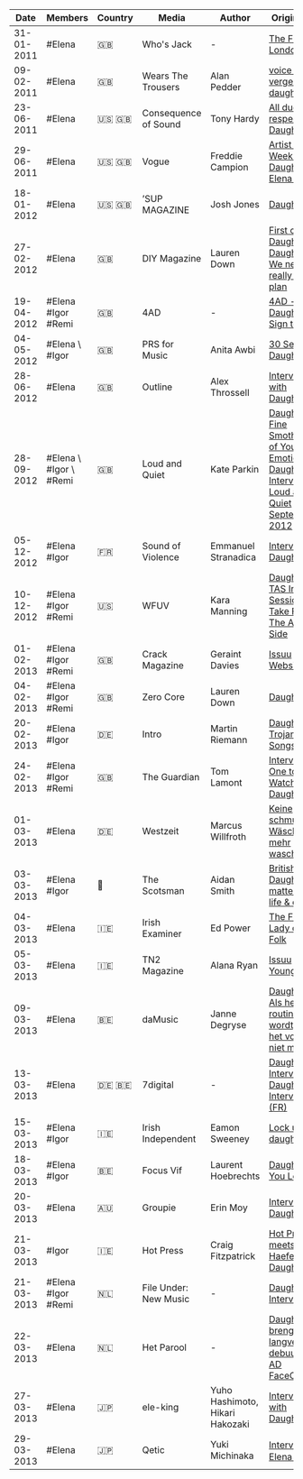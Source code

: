 |  Date    |  Members  |  Country  |            Media            |    Author      |  Original link  |  Backup        |
|----------|-----------|-----------|-----------------------------|----------------|-----------------|----------------|
|31-01-2011|  #Elena   |  :uk:       |  Who's Jack               |      -         |  [The Future of London](https://issuu.com/whosjack/docs/wj45) |  |
|09-02-2011|  #Elena   |  :uk:     |  Wears The Trousers         |    Alan Pedder |   [voice on the verge #59: daughter](http://web.archive.org/web/20110918220209/http://www.wearsthetrousers.com/2011/02/voice-on-the-verge-59-daughter/) |  |
|23-06-2011|  #Elena   |  :us:  :uk:  |  Consequence of Sound  |  Tony Hardy    |  [All due respect Daughter](https://consequence.net/2011/06/all-due-respect-daughter/)  |  |
|29-06-2011|  #Elena   |  :us:  :uk:  |  Vogue  |    Freddie Campion  | [Artist of the Week: Daughter’s Elena Tonra](http://web.archive.org/web/20110808022112/http://www.vogue.com/culture/article/artist-of-the-week-daughters-elena-tonra)  |  |
|18-01-2012|  #Elena    | :us: :uk:   |  ’SUP MAGAZINE  |  Josh Jones  |  [Daughter](http://web.archive.org/web/20120830011622/http://supmag.com/2012/01/daughter/)  | |
|27-02-2012|  #Elena    |  :uk:       |  DIY Magazine  |  Lauren Down  |  [First on: Daughter](https://issuu.com/thisisfakediy/docs/march-2012/21) [Daughter: We never really had a plan](http://web.archive.org/web/20170607100416/http://diymag.com/archive/daughter-we-never-really-had-a-plan) |  |
|19-04-2012|  #Elena \#Igor \#Remi  |  :uk:  |  4AD  |  -  |  [4AD - Daughter Sign to 4AD](http://web.archive.org/web/20120422180255/http://www.4ad.com/news/19/4/2012/daughtersignto4ad) |  |
|04-05-2012|  #Elena \ #Igor  | :uk:  |  PRS for Music  |  Anita Awbi  |  [30 Seconds: Daughter](https://www.prsformusic.com/m-magazine/new-music/30-seconds-daughter)  |  |
|28-06-2012|  #Elena  |  :uk:  |  Outline  |  Alex Throssell  |  [Interview with Daughter](http://www.outlineonline.co.uk/content/interview-with-daughter/interviews/109680/2482)  |  |
|28-09-2012|  #Elena \ #Igor \ #Remi  |  :uk:  |  Loud and Quiet  |  Kate Parkin  |  [Daughter - A Fine Smothering of Young Emotion](https://issuu.com/loudandquiet/docs/loudandquiet-g-bruce-42/15) [Daughter - Interview Loud and Quiet September 2012](https://extremelyloudincrediblyclose.wordpress.com/2012/11/12/daughter-interview-september-2012-loud-and-quiet-magazine/)  |  |
|05-12-2012|  #Elena #Igor  |  :fr:  |  Sound of Violence  |  Emmanuel Stranadica  |  [Interview - Daughter](http://web.archive.org/web/20130114154232/http://www.soundofviolence.net/articles/interview/451/daughter.html)  |  |
|10-12-2012|  #Elena #Igor #Remi  | :us:  |  WFUV  |  Kara Manning  |  [Daughter: TAS In Session](https://wfuv.org/121210/daughter-tas-session) \ [Take Five](https://wfuv.org/content/take-five-alternate-side-daughter) \ [The Alternate Side](http://web.archive.org/web/20140722111117/http://thealternateside.org/121210/daughter-tas-session) |  |
|01-02-2013|  #Elena #Igor #Remi  |  :uk:   |  Crack Magazine  | Geraint Davies  |  [Issuu](https://issuu.com/crackmagazine/docs/crack27-low-res/14) [Website](https://crackmagazine.net/article/news/daughter/)  
|04-02-2013|  #Elena #Igor #Remi  |  :uk:   |  Zero Core  |  Lauren Down  |  [Daughter](https://issuu.com/croatoan/docs/zero_core_issue_5_issuu/12)  |  |
|20-02-2013|  #Elena #Igor |  :de:  |  Intro  |  Martin Riemann  |  [Daughter Trojanische Songs](https://www.yumpu.com/de/document/read/21114377/intro/68)  [Intro](https://www.intro.de/popmusik/daughter) |  |
|24-02-2013|  #Elena #Igor #Remi  |  :uk:  |  The Guardian   |  Tom Lamont  |  [Interview - One to Watch: Daughter](https://www.theguardian.com/music/2013/feb/24/daughter-pop-if-leave-letterman?INTCMP=SRCH)  |  |
|01-03-2013|  #Elena  |  :de:  |  Westzeit  |  Marcus Willfroth  |  [Keine schmutzige Wäsche mehr waschen](https://www.westzeit.de/interviews/?id=1582)
|03-03-2013|  #Elena #Igor  |  :scotland:  |  The Scotsman  |  Aidan Smith  |  [British band Daughter on matters of life & death](https://www.scotsman.com/arts-and-culture/british-band-daughter-matters-life-death-1587641)  |  |
|04-03-2013|  #Elena  |  :ireland:  |  Irish Examiner  |  Ed Power  |  [The First Lady of Nu Folk](https://www.irishexaminer.com/lifestyle/arid-20224412.html)  |  |
|05-03-2013|  #Elena  |  :ireland:  |  TN2 Magazine  |  Alana Ryan  |  [Issuu](https://issuu.com/trinitynews/docs/tn2_magazine_isue_8_2012_13/10) [Her Young Heart](https://www.tn2magazine.ie/her-young-heart/)  |  |
|09-03-2013|  #Elena  |  :belgium:  |  daMusic  |  Janne Degryse  |  [Daughter - Als het routine wordt, hoeft het voor ons niet meer](https://www.damusic.be/interview/daughter-29360.html)  |  |
|13-03-2013|  #Elena  |  :de: :belgium:  |  7digital    |  -  |  [Daughter - Interview](https://de.7digital.com/features/VHx8TycAACgAOxzo/daughter) [Daughter - Interview (FR)](https://fr-be.7digital.com/features/VJGbDykAACkAkFcf/daughter)
|15-03-2013|  #Elena #Igor  |  :ireland:  |  Irish Independent  |  Eamon Sweeney  |  [Lock up your daughters](https://www.independent.ie/entertainment/music/lock-up-your-daughters-29131934.html)  |  |16-03-2013|  #Elena  |  :de:  |  Deutschlandfunk  |  Dennis Kastrup  |  [Tiefe Traurigkeit über die Schwere des Lebens](https://www.deutschlandfunk.de/tiefe-traurigkeit-ueber-die-schwere-des-lebens-100.html)
|18-03-2013|  #Elena #Igor  |  :belgium:  |  Focus Vif  |  Laurent Hoebrechts  |  [Daughter - If You Leave](https://focus.levif.be/daughter-if-you-leave/)  |  |
|20-03-2013|  #Elena  |  :australia:  |  Groupie  |  Erin Moy  |  [Interview: Daughter](http://web.archive.org/web/20130616232826/http://www.pagesdigital.com/interview-daughter/)  |  |
|21-03-2013|  #Igor  |  :ireland:  |  Hot Press  |  Craig Fitzpatrick  |  [Hot Press meets Igor Haefeli from Daughter](https://www.hotpress.com/music/hot-press-meets-igor-haefeli-from-daughter-9662412)  |  |
|21-03-2013|  #Elena  #Igor  #Remi  |  :netherlands:  |  File Under: New Music  |  -  |  [Daughter - Interview](http://www.fileunder.nl/archives/2013/03/daughter_interview_2013.php)  |  | 
|22-03-2013|  #Elena  |  :netherlands:  |  Het Parool | -  |   [Daughter brengt langverwacht debuut uit](https://www.parool.nl/kunst-media/daughter-brengt-langverwacht-debuut-uit~b8d21aaa/) [AD](https://www.ad.nl/muziek/daughter-brengt-langverwacht-debuut-uit~a8d21aaa/) [FaceCulture](https://www.youtube.com/watch?v=qLs5psm3Rdw) |  |
|27-03-2013|  #Elena  |  :jp:  |  ele-king |  Yuho Hashimoto, Hikari Hakozaki  |  [Interview with Daughter](https://www.ele-king.net/interviews/002858/)  |  |
|29-03-2013|  #Elena  |  :jp:  |  Qetic  |  Yuki Michinaka  |   [Interview：Elena Tonra](http://web.archive.org/web/20160410120436/http://www.qetic.jp:80/interview/daughter-3/95944)  |  |



